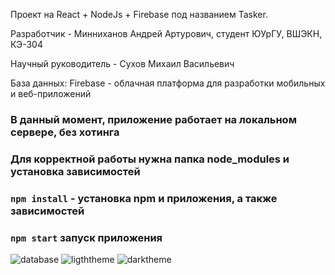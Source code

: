 Проект на React + NodeJs + Firebase под названием Tasker.

Разработчик - Минниханов Андрей Артурович, студент ЮУрГУ, ВШЭКН, КЭ-304

Научный руководитель - Сухов Михаил Васильевич

База данных: Firebase - облачная платформа для разработки мобильных и веб-приложений

### В данный момент, приложение работает на локальном сервере, без хотинга
### Для корректной работы нужна папка node_modules и установка зависимостей
### `npm install` - установка npm и приложения, а также зависимостей
### `npm start` запуск приложения


![database](https://github.com/razdolbaipozhizni/Tasker/assets/61944225/f26930af-c5ea-4591-9046-a24e0cbe0ae3)
![ligththeme](https://github.com/razdolbaipozhizni/Tasker/assets/61944225/295a7538-69f6-4a78-ad0b-78cf9a4442c2)
![darktheme](https://github.com/razdolbaipozhizni/Tasker/assets/61944225/5148905b-623c-44d0-8c62-ac2c793cf29e)






